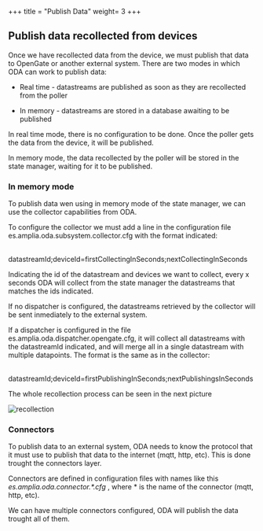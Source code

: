 +++
title = "Publish Data"
weight= 3
+++

## Publish data recollected from devices

Once we have recollected data from the device, we must publish that data to OpenGate or another external system.
There are two modes in which ODA can work to publish data:

* Real time - datastreams are published as soon as they are recollected from the poller

* In memory - datastreams are stored in a database awaiting to be published

In real time mode, there is no configuration to be done. Once the poller gets the data from the device, it will be published.

In memory mode, the data recollected by the poller will be stored in the state manager, waiting for it to be published.

### In memory mode

To publish data wen using in memory mode of the state manager, we can use the collector capabilities from ODA.

To configure the collector we must add a line in the configuration file es.amplia.oda.subsystem.collector.cfg with the format indicated:

&nbsp;&nbsp;&nbsp;&nbsp;&nbsp;&nbsp;&nbsp;&nbsp;&nbsp;&nbsp;&nbsp;&nbsp;
        datastreamId;deviceId=firstCollectingInSeconds;nextCollectingInSeconds

Indicating the id of the datastream and devices we want to collect, every x seconds ODA will collect from the state manager the datastreams that matches the ids indicated.

If no dispatcher is configured, the datastreams retrieved by the collector will be sent inmediately to the external system.

If a dispatcher is configured in the file es.amplia.oda.dispatcher.opengate.cfg, it will collect all datastreams with the datastreamId indicated, and will merge all in a single datastream with multiple datapoints. The format is the same as in the collector:

&nbsp;&nbsp;&nbsp;&nbsp;&nbsp;&nbsp;&nbsp;&nbsp;&nbsp;&nbsp;&nbsp;&nbsp;
        datastreamId;deviceId=firstPublishingInSeconds;nextPublishingsInSeconds

The whole recollection process can be seen in the next picture

![recollection](/img/recollection.drawio.svg)

### Connectors

To publish data to an external system, ODA needs to know the protocol that it must use to publish that data to the internet (mqtt, http, etc). This is done trought the connectors layer.

Connectors are defined in configuration files with names like this _es.amplia.oda.connector.*.cfg_ , where * is the name of the connector (mqtt, http, etc).

We can have multiple connectors configured, ODA will publish the data trought all of them.
